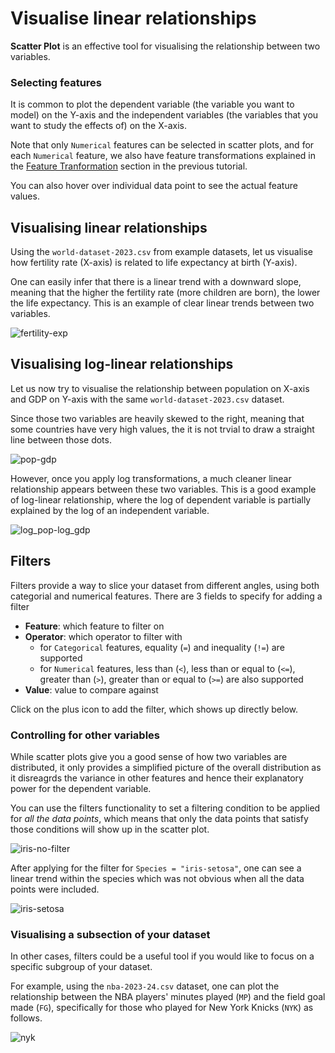 # Visualise linear relationships

**Scatter Plot** is an effective tool for visualising the relationship between two variables. 

### Selecting features
It is common to plot the dependent variable (the variable you want to model) on the Y-axis and the independent variables (the variables that you want to study the effects of) on the X-axis.

Note that only `Numerical` features can be selected in scatter plots, and for each `Numerical` feature, we also have feature transformations explained in the [Feature Tranformation](../histogram/index.md#feature-transformation) section in the previous tutorial.

You can also hover over individual data point to see the actual feature values.

## Visualising linear relationships
Using the `world-dataset-2023.csv` from example datasets, let us visualise how fertility rate (X-axis) is related to life expectancy at birth (Y-axis).

One can easily infer that there is a linear trend with a downward slope, meaning that the higher the fertility rate (more children are born), the lower the life expectancy. This is an example of clear linear trends between two variables.

![fertility-exp](images/fertility-life_exp.png)

## Visualising log-linear relationships
Let us now try to visualise the relationship between population on X-axis and GDP on Y-axis with the same `world-dataset-2023.csv` dataset.

Since those two variables are heavily skewed to the right, meaning that some countries have very high values, the it is not trvial to draw a straight line between those dots.

![pop-gdp](images/pop-gdp.png)

However, once you apply log transformations, a much cleaner linear relationship appears between these two variables. This is a good example of log-linear relationship, where the log of dependent variable is partially explained by the log of an independent variable.

![log_pop-log_gdp](images/log_pop-log_gdp.png)


## Filters

Filters provide a way to slice your dataset from different angles, using both categorial and numerical features.
There are 3 fields to specify for adding a filter

- **Feature**: which feature to filter on
- **Operator**: which operator to filter with
    - for `Categorical` features, equality (`=`) and inequality (`!=`) are supported
    - for `Numerical` features, less than (`<`), less than or equal to (`<=`), greater than (`>`), greater than or equal to (`>=`) are also supported
- **Value**: value to compare against

Click on the plus icon to add the filter, which shows up directly below.

### Controlling for other variables
While scatter plots give you a good sense of how two variables are distributed, it only provides a simplified picture of the overall distribution as it disreagrds the variance in other features and hence their explanatory power for the dependent variable.

You can use the filters functionality to set a filtering condition to be applied for _all the data points_, which means that only the data points that satisfy those conditions will show up in the scatter plot.

![iris-no-filter](images/iris-no-filter.png)

After applying for the filter for `Species = "iris-setosa"`, one can see a linear trend within the species which was not obvious when all the data points were included.

![iris-setosa](images/iris-setosa.png)


### Visualising a subsection of your dataset

In other cases, filters could be a useful tool if you would like to focus on a specific subgroup of your dataset.

For example, using the `nba-2023-24.csv` dataset, one can plot the relationship between the NBA players' minutes played (`MP`) and the field goal made (`FG`), specifically for those who played for New York Knicks (`NYK`) as follows.

![nyk](images/nyk.png)

